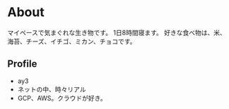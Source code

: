 # About
マイペースで気まぐれな生き物です。
1日8時間寝ます。
好きな食べ物は、米、海苔、チーズ、イチゴ、ミカン、チョコです。

## Profile
- ay3
- ネットの中、時々リアル
- GCP、AWS。クラウドが好き。
